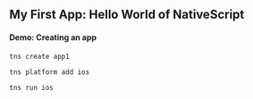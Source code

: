## My First App: Hello World of NativeScript

<h4 class="exercise-start">
    <b>Demo</b>: Creating an app
</h4>

```
tns create app1
```

```
tns platform add ios
```

```
tns run ios
```

<div class="exercise-end"></div>
